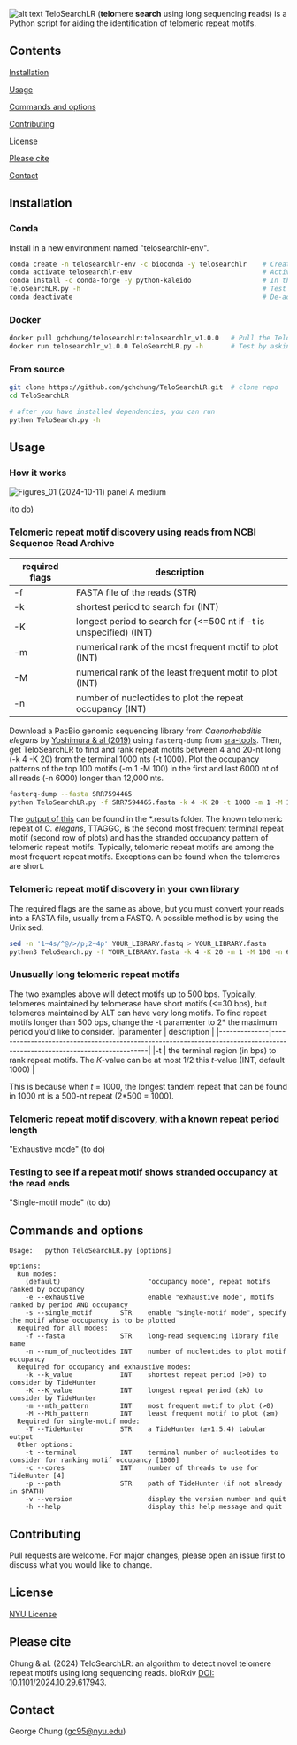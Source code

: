 ![alt text](https://github.com/gchchung/TeloSearchLR/blob/main/logo_copy_v3.svg)
TeloSearchLR (**telo**mere **search** using **l**ong sequencing **r**eads) is a Python script for aiding the identification of telomeric repeat motifs.

## Contents
[Installation](https://github.com/gchchung/TeloSearchLR/tree/main?tab=readme-ov-file#installation)

[Usage](https://github.com/gchchung/TeloSearchLR/tree/main?tab=readme-ov-file#usage)

[Commands and options](https://github.com/gchchung/TeloSearchLR/tree/main?tab=readme-ov-file#commands-and-options)

[Contributing](https://github.com/gchchung/TeloSearchLR/tree/main?tab=readme-ov-file#contributing)

[License](https://github.com/gchchung/TeloSearchLR/tree/main?tab=readme-ov-file#license)

[Please cite](https://github.com/gchchung/TeloSearchLR/tree/main?tab=readme-ov-file#please-cite)

[Contact](https://github.com/gchchung/TeloSearchLR/tree/main?tab=readme-ov-file#contact)

## Installation

### Conda
Install in a new environment named "telosearchlr-env".
```bash
conda create -n telosearchlr-env -c bioconda -y telosearchlr    # Create a new conda environment with TeloSearchLR
conda activate telosearchlr-env                                 # Activate this environment
conda install -c conda-forge -y python-kaleido                  # In the next release we will fix this: we didn't include "python-kaleido"
TeloSearchLR.py -h                                              # Test the installation by calling the help function
conda deactivate                                                # De-activate the conda environment before using other environments
```

### Docker
```bash
docker pull gchchung/telosearchlr:telosearchlr_v1.0.0   # Pull the TeloSearchLR image from Docker repository ```gchchung/telosearchlr```.
docker run telosearchlr_v1.0.0 TeloSearchLR.py -h       # Test by asking for the help message.
```

### From source
```bash
git clone https://github.com/gchchung/TeloSearchLR.git  # clone repo
cd TeloSearchLR

# after you have installed dependencies, you can run
python TeloSearch.py -h
```


## Usage
### How it works
![Figures_01 (2024-10-11) panel A medium](https://github.com/user-attachments/assets/579c422d-8b8a-4dbb-add0-6f097551c3e6)



(to do)

### Telomeric repeat motif discovery using reads from NCBI Sequence Read Archive
|required flags | description                                                         |
|---------------|---------------------------------------------------------------------|
|-f             | FASTA file of the reads (STR)                                       |
|-k             | shortest period to search for (INT)                                 |
|-K             | longest period to search for (<=500 nt if -t is unspecified) (INT)  |
|-m             | numerical rank of the most frequent motif to plot (INT)             |
|-M             | numerical rank of the least frequent motif to plot (INT)            |
|-n             | number of nucleotides to plot the repeat occupancy (INT)            |

Download a PacBio genomic sequencing library from *Caenorhabditis elegans* by [Yoshimura & al (2019)](https://pubmed.ncbi.nlm.nih.gov/31123080/) using ```fasterq-dump``` from [sra-tools](https://github.com/ncbi/sra-tools). Then, get TeloSearchLR to find and rank repeat motifs between 4 and 20-nt long (-k 4 -K 20) from the terminal 1000 nts (-t 1000). Plot the occupancy patterns of the top 100 motifs (-m 1 -M 100) in the first and last 6000 nt of all reads (-n 6000) longer than 12,000 nts.
```bash
fasterq-dump --fasta SRR7594465
python TeloSearchLR.py -f SRR7594465.fasta -k 4 -K 20 -t 1000 -m 1 -M 100 -n 6000
```
The [output of this](https://github.com/gchchung/TeloSearchLR/blob/main/repeatPattern.m1.M100.png) can be found in the *.results folder. The known telomeric repeat of *C. elegans*, TTAGGC, is the second most frequent terminal repeat motif (second row of plots) and has the  stranded occupancy pattern of telomeric repeat motifs. Typically, telomeric repeat motifs are among the most frequent repeat motifs. Exceptions can be found when the telomeres are short.   

### Telomeric repeat motif discovery in your own library
The required flags are the same as above, but you must convert your reads into a FASTA file, usually from a FASTQ. A possible method is by using the Unix sed.
```bash
sed -n '1~4s/^@/>/p;2~4p' YOUR_LIBRARY.fastq > YOUR_LIBRARY.fasta
python3 TeloSearch.py -f YOUR_LIBRARY.fasta -k 4 -K 20 -m 1 -M 100 -n 6000
```

### Unusually long telomeric repeat motifs
The two examples above will detect motifs up to 500 bps. Typically, telomeres maintained by telomerase have short motifs (<=30 bps), but telomeres maintained by ALT can have very long motifs. To find repeat motifs longer than 500 bps, change the -t paramenter to 2* the maximum period you'd like to consider.
|paramenter    | description                                                                                                             |
|--------------|-------------------------------------------------------------------------------------------------------------------------|
|-t            | the terminal region (in bps) to rank repeat motifs. The *K*-value can be at most 1/2 this *t*-value (INT, default 1000) |

This is because when *t* = 1000, the longest tandem repeat that can be found in 1000 nt is a 500-nt repeat (2*500 = 1000).

### Telomeric repeat motif discovery, with a known repeat period length
"Exhaustive mode" (to do)


### Testing to see if a repeat motif shows stranded occupancy at the read ends
"Single-motif mode" (to do)


## Commands and options
```text
Usage:   python TeloSearchLR.py [options]
                
Options:
  Run modes:
    (default)                      "occupancy mode", repeat motifs ranked by occupancy
    -e --exhaustive                enable "exhaustive mode", motifs ranked by period AND occupancy
    -s --single_motif       STR    enable "single-motif mode", specify the motif whose occupancy is to be plotted
  Required for all modes:
    -f --fasta              STR    long-read sequencing library file name
    -n --num_of_nucleotides INT    number of nucleotides to plot motif occupancy
  Required for occupancy and exhaustive modes:
    -k --k_value            INT    shortest repeat period (>0) to consider by TideHunter
    -K --K_value            INT    longest repeat period (≥k) to consider by TideHunter
    -m --mth_pattern        INT    most frequent motif to plot (>0)
    -M --Mth_pattern        INT    least frequent motif to plot (≥m)
  Required for single-motif mode:
    -T --TideHunter         STR    a TideHunter (≥v1.5.4) tabular output
  Other options:
    -t --terminal           INT    terminal number of nucleotides to consider for ranking motif occupancy [1000]
    -c --cores              INT    number of threads to use for TideHunter [4]
    -p --path               STR    path of TideHunter (if not already in $PATH)
    -v --version                   display the version number and quit
    -h --help                      display this help message and quit
```

## Contributing

Pull requests are welcome. For major changes, please open an issue first
to discuss what you would like to change.


## License

[NYU License](https://github.com/gchchung/TeloSearchLR/blob/main/LICENSE)

## Please cite
Chung & al. (2024) TeloSearchLR: an algorithm to detect novel telomere repeat motifs using long sequencing reads. bioRxiv [DOI: 10.1101/2024.10.29.617943](https://doi.org/10.1101/2024.10.29.617943).

## Contact
George Chung (gc95@nyu.edu)

